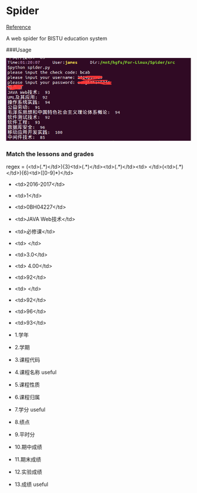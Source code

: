 # Spider

[Reference](http://jameeeees.github.io/posts/2016-09-25-%E4%B8%80%E4%B8%AA%E7%88%AC%E8%BF%9BBISTU%E6%95%99%E5%8A%A1%E7%B3%BB%E7%BB%9F%E7%9A%84%E7%88%AC%E8%99%AB%E7%9A%84%E8%AF%9E%E7%94%9F.html)

A web spider for BISTU education system

###Usage

![](https://raw.githubusercontent.com/Jameeeees/Spider/master/screenshots/usage.jpg)

### Match the lessons and grades
regex = (\<td\>(.\*)\</td\>){3}\<td\>(.\*)\</td\>\<td\>(.\*)\</td\>\<td\>&nbsp;\</td\>(\<td\>(.\*)\</td\>){6}\<td\>([0-9]\*)\</td\>

* \<td>2016-2017\</td>
* \<td>1\</td>
* \<td>0BH04227\</td>
* \<td>JAVA Web技术\</td>
* \<td>必修课\</td>
* \<td>&nbsp;\</td>
* \<td>3.0\</td>
* \<td>   4.00\</td>
* \<td>92\</td>
* \<td>&nbsp;\</td>
* \<td>92\</td>
* \<td>96\</td>
* \<td>93\</td>


* 1.学年
* 2.学期
* 3.课程代码
* 4.课程名称 useful
* 5.课程性质
* 6.课程归属
* 7.学分 useful
* 8.绩点
* 9.平时分
* 10.期中成绩
* 11.期末成绩
* 12.实验成绩
* 13.成绩 useful
